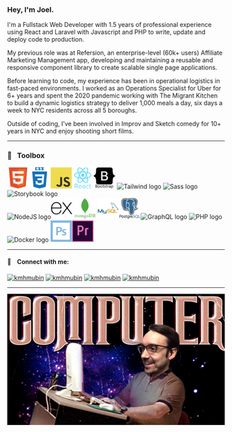 ### Hey, I'm Joel.

I'm a Fullstack Web Developer with 1.5 years of professional experience using React and Laravel with Javascript and PHP to write, update and deploy code to production.

My previous role was at Refersion, an enterprise-level (60k+ users) Affiliate Marketing Management app, developing and maintaining a reusable and responsive component library to create scalable single page applications. 

Before learning to code, my experience has been in operational logistics in fast-paced environments. I worked as an Operations Specialist for Uber for 6+ years and spent the 2020 pandemic working with The Migrant Kitchen to build a dynamic logistics strategy to deliver 1,000 meals a day, six days a week to NYC residents across all 5 boroughs.

Outside of coding, I’ve been involved in Improv and Sketch comedy for 10+ years in NYC and enjoy shooting short films.

- - -
<h3>🧰 &ensp;Toolbox</h3>

<img src="https://github.com/devicons/devicon/raw/master/icons/html5/html5-original.svg" alt="HTML logo" width="50" height="50" /><img src="https://github.com/devicons/devicon/raw/master/icons/css3/css3-plain-wordmark.svg" alt="CSS logo" width="50" height="50" /><img src="https://raw.githubusercontent.com/devicons/devicon/c7d326b6009e60442abc35fa45706d6f30ee4c8e/icons/javascript/javascript-original.svg" alt="JavaScript logo" width="50" height="50" /><img src="https://raw.githubusercontent.com/devicons/devicon/c7d326b6009e60442abc35fa45706d6f30ee4c8e/icons/react/react-original-wordmark.svg" alt="React logo" width="50" height="50" /><img src="https://raw.githubusercontent.com/devicons/devicon/c7d326b6009e60442abc35fa45706d6f30ee4c8e/icons/bootstrap/bootstrap-plain-wordmark.svg" alt="Bootstrap logo" width="50" height="50" /> <img src="https://camo.githubusercontent.com/eab4e3fe8ddae86bac8e286b490019fa69a2f57daf01ffeb38d24b2bb32d7e1c/68747470733a2f2f63646e2e776f726c64766563746f726c6f676f2e636f6d2f6c6f676f732f7461696c77696e646373732e737667" alt="Tailwind logo" width="50" height="50" />
<img src="https://icongr.am/devicon/sass-original.svg?size=128&color=currentColor" alt="Sass logo" width="50" height="50" />
<img src="https://user-images.githubusercontent.com/18430599/38112659-491f9112-3368-11e8-8b65-1725f19a61fa.png" alt="Storybook logo" width="50" height="50" />
</br>
<img src="https://images.g2crowd.com/uploads/product/image/large_detail/large_detail_f0b606abb6d19089febc9faeeba5bc05/nodejs-development-services.png" alt="NodeJS logo" width="50" height="50" /><img src="https://raw.githubusercontent.com/devicons/devicon/1119b9f84c0290e0f0b38982099a2bd027a48bf1/icons/express/express-original.svg" alt="Express logo" width="50" height="50" />        <img src="https://raw.githubusercontent.com/devicons/devicon/c7d326b6009e60442abc35fa45706d6f30ee4c8e/icons/mongodb/mongodb-plain-wordmark.svg" alt="MongoDB logo" width="50" height="50" />
<img src="https://raw.githubusercontent.com/devicons/devicon/c7d326b6009e60442abc35fa45706d6f30ee4c8e/icons/mysql/mysql-original-wordmark.svg" alt="MySQL logo" width="50" height="50" /><img src="https://raw.githubusercontent.com/devicons/devicon/c7d326b6009e60442abc35fa45706d6f30ee4c8e/icons/postgresql/postgresql-original-wordmark.svg" alt="PostgreSQL logo" width="50" height="50" /><img src="https://devicons.railway.app/i/graphql.svg" alt="GraphQL logo" width="50" height="50" />
<img src="https://icongr.am/devicon/php-original.svg?size=128&color=currentColor" alt="PHP logo" width="50" height="50" />
<img src="https://icongr.am/devicon/docker-original-wordmark.svg?size=128&color=currentColor" alt="Docker logo" width="50" height="50" /> <img src="https://raw.githubusercontent.com/devicons/devicon/c7d326b6009e60442abc35fa45706d6f30ee4c8e/icons/photoshop/photoshop-line.svg" alt="Photoshop logo" width="50" height="50" /><img src="https://raw.githubusercontent.com/devicons/devicon/c7d326b6009e60442abc35fa45706d6f30ee4c8e/icons/premierepro/premierepro-original.svg" alt="Premiere logo" width="50" height="50" />   
- - -  
<h4 align="left">🤝 &ensp; Connect with me:</h4>  
<p align="left">
<a href="https://www.linkedin.com/in/joel-straley-559aab97/" target="blank"><img align="center" src="https://github.com/kmhmubin/kmhmubin/blob/master/assets/linkedin.svg" alt="kmhmubin" height="30" width="30" /></a>
 <a href="https://twitter.com/joelstraley" target="blank"><img align="center" src="https://github.com/kmhmubin/kmhmubin/blob/master/assets/twitter.svg" alt="kmhmubin" height="30" width="30" /></a> 
<a href="facebook.com/joelStraley" target="blank"><img align="center" src="https://github.com/kmhmubin/kmhmubin/blob/master/assets/facebook.svg" alt="kmhmubin" height="30" width="30" /></a>  
<a href="https://www.instagram.com/joelstraleyunofficial/" target="blank"><img align="center" src="https://github.com/kmhmubin/kmhmubin/blob/master/assets/instagram.svg" alt="kmhmubin" height="30" width="30" /></a>  
</p> 

- - -
![alt text](https://github.com/Joelstraley/joelstraley/blob/main/assets/joel-with-a-computer.jpg?raw=true)


<!-- Connect with me -->  
 

<!--
**Joelstraley/joelstraley** is a ✨ _special_ ✨ repository because its `README.md` (this file) appears on your GitHub profile.

Here are some ideas to get you started:

- 🔭 I’m currently working on ...
- 🌱 I’m currently learning ...
- 👯 I’m looking to collaborate on ...
- 🤔 I’m looking for help with ...
- 💬 Ask me about ...
- 📫 How to reach me: ...
- 😄 Pronouns: ...
- ⚡ Fun fact: ...
-->
